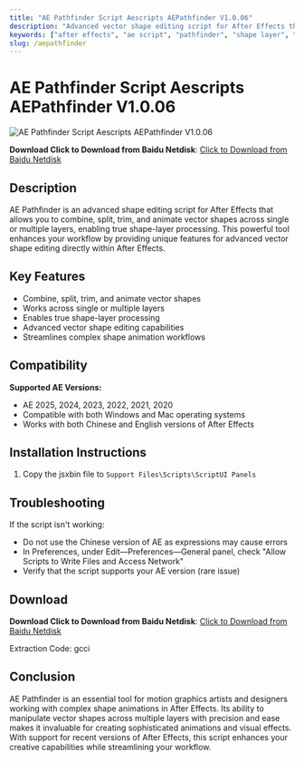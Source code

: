 ```yaml
---
title: "AE Pathfinder Script Aescripts AEPathfinder V1.0.06"
description: "Advanced vector shape editing script for After Effects that allows combining, splitting, trimming, and animating vector shapes across single or multiple layers"
keywords: ["after effects", "ae script", "pathfinder", "shape layer", "vector editing", "animation", "graphic design", "motion graphics", "visual effects", "aescripts"]
slug: /aepathfinder
---
```


# AE Pathfinder Script Aescripts AEPathfinder V1.0.06

![AE Pathfinder Script Aescripts AEPathfinder V1.0.06](https://www.gfxcamp.com/wp-content/uploads/2025/08/AEPathfinder.jpg)

**Download Click to Download from Baidu Netdisk**: [Click to Download from Baidu Netdisk](https://pan.baidu.com/s/1ZaLEyV9jYNNpUn6uz0W4cA?pwd=gcci)

## Description

AE Pathfinder is an advanced shape editing script for After Effects that allows you to combine, split, trim, and animate vector shapes across single or multiple layers, enabling true shape-layer processing. This powerful tool enhances your workflow by providing unique features for advanced vector shape editing directly within After Effects.

## Key Features

- Combine, split, trim, and animate vector shapes
- Works across single or multiple layers
- Enables true shape-layer processing
- Advanced vector shape editing capabilities
- Streamlines complex shape animation workflows

## Compatibility

**Supported AE Versions:**
- AE 2025, 2024, 2023, 2022, 2021, 2020
- Compatible with both Windows and Mac operating systems
- Works with both Chinese and English versions of After Effects

## Installation Instructions

1. Copy the jsxbin file to `Support Files\Scripts\ScriptUI Panels`

## Troubleshooting

If the script isn't working:

- Do not use the Chinese version of AE as expressions may cause errors
- In Preferences, under Edit—Preferences—General panel, check "Allow Scripts to Write Files and Access Network"
- Verify that the script supports your AE version (rare issue)

## Download

**Download Click to Download from Baidu Netdisk**: [Click to Download from Baidu Netdisk](https://pan.baidu.com/s/1ZaLEyV9jYNNpUn6uz0W4cA?pwd=gcci)

Extraction Code: gcci

## Conclusion

AE Pathfinder is an essential tool for motion graphics artists and designers working with complex shape animations in After Effects. Its ability to manipulate vector shapes across multiple layers with precision and ease makes it invaluable for creating sophisticated animations and visual effects. With support for recent versions of After Effects, this script enhances your creative capabilities while streamlining your workflow.